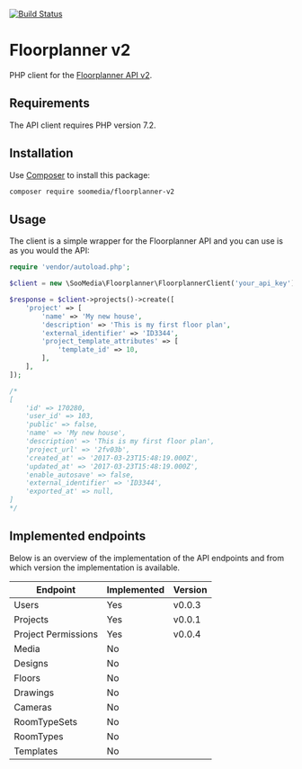 [![Build Status](https://travis-ci.org/SooMedia/floorplanner-v2.svg?branch=master)](https://travis-ci.org/SooMedia/floorplanner-v2)

# Floorplanner v2

PHP client for the [Floorplanner API v2](http://docs.floorplanner.com/floorplanner/api-v2).

## Requirements

The API client requires PHP version 7.2.

## Installation

Use [Composer](https://getcomposer.org) to install this package:

```bash
composer require soomedia/floorplanner-v2
```

## Usage

The client is a simple wrapper for the Floorplanner API and you can use is as you would the API:

```php
require 'vendor/autoload.php';

$client = new \SooMedia\Floorplanner\FloorplannerClient('your_api_key');

$response = $client->projects()->create([
    'project' => [
        'name' => 'My new house',
        'description' => 'This is my first floor plan',
        'external_identifier' => 'ID3344',
        'project_template_attributes' => [
            'template_id' => 10,
        ],
    ],
]);

/*
[
    'id' => 170280,
    'user_id' => 103,
    'public' => false,
    'name' => 'My new house',
    'description' => 'This is my first floor plan',
    'project_url' => '2fv03b',
    'created_at' => '2017-03-23T15:48:19.000Z',
    'updated_at' => '2017-03-23T15:48:19.000Z',
    'enable_autosave' => false,
    'external_identifier' => 'ID3344',
    'exported_at' => null,
]
*/
```

## Implemented endpoints

Below is an overview of the implementation of the API endpoints and from which version the implementation is available.

| Endpoint            | Implemented | Version |
|---------------------|-------------|---------|
| Users               | Yes         | v0.0.3  |
| Projects            | Yes         | v0.0.1  |
| Project Permissions | Yes         | v0.0.4  |
| Media               | No          |         |
| Designs             | No          |         |
| Floors              | No          |         |
| Drawings            | No          |         |
| Cameras             | No          |         |
| RoomTypeSets        | No          |         |
| RoomTypes           | No          |         |
| Templates           | No          |         |
